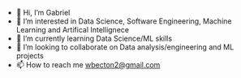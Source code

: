 - 👋 Hi, I’m Gabriel
- 👀 I’m interested in Data Science, Software Engineering, Machine Learning and Artifical Intellignece
- 🌱 I’m currently learning Data Science/ML skills
- 💞️ I’m looking to collaborate on Data analysis/engineering and ML projects
- 📫 How to reach me wbecton2@gmail.com

<!---
gbecton/gbecton is a ✨ special ✨ repository because its `README.md` (this file) appears on your GitHub profile.
You can click the Preview link to take a look at your changes.
--->
